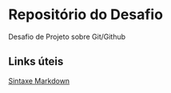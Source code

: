 # Repositório do Desafio
Desafio de Projeto sobre Git/Github

## Links úteis
[Sintaxe Markdown](https://www.markdownguide.org/basic-syntax/)

